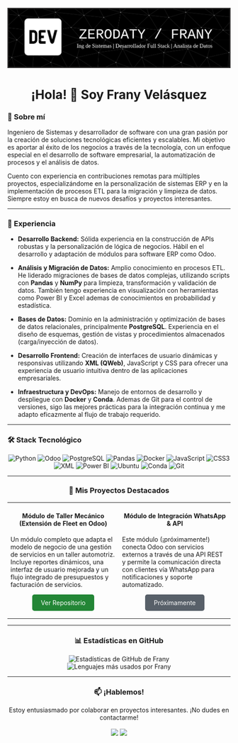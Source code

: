 <p align="center">
  <img src="https://github.com/zerodaty/zerodaty/blob/main/banner.png?raw=true" alt="Banner de Frany Velásquez" />
</p>
<h1 align="center">¡Hola! 👋 Soy Frany Velásquez</h1>

<!-- SOBRE MÍ -->
<h3> 🚀 Sobre mí </h3>

Ingeniero de Sistemas y desarrollador de software con una gran pasión por la creación de soluciones tecnológicas eficientes y escalables. Mi objetivo es aportar al éxito de los negocios a través de la tecnología, con un enfoque especial en el desarrollo de software empresarial, la automatización de procesos y el análisis de datos.

Cuento con experiencia en contribuciones remotas para múltiples proyectos, especializándome en la personalización de sistemas ERP y en la implementación de procesos ETL para la migración y limpieza de datos. Siempre estoy en busca de nuevos desafíos y proyectos interesantes.

---

<!-- MI EXPERIENCIA -->
<h3> 💼 Experiencia </h3>

- **Desarrollo Backend:** Sólida experiencia en la construcción de APIs robustas y la personalización de lógica de negocios. Hábil en el desarrollo y adaptación de módulos para software ERP como Odoo.

- **Análisis y Migración de Datos:** Amplio conocimiento en procesos ETL. He liderado migraciones de bases de datos complejas, utilizando scripts con **Pandas** y **NumPy** para limpieza, transformación y validación de datos. También tengo experiencia en visualización con herramientas como Power BI y Excel ademas de conocimientos en probabilidad y estadística.

- **Bases de Datos:** Dominio en la administración y optimización de bases de datos relacionales, principalmente **PostgreSQL**. Experiencia en el diseño de esquemas, gestión de vistas y procedimientos almacenados (carga/inyección de datos).

- **Desarrollo Frontend:** Creación de interfaces de usuario dinámicas y responsivas utilizando **XML (QWeb)**, JavaScript y CSS para ofrecer una experiencia de usuario intuitiva dentro de las aplicaciones empresariales.

- **Infraestructura y DevOps:** Manejo de entornos de desarrollo y despliegue con **Docker** y **Conda**. Ademas de Git para el control de versiones, sigo las mejores prácticas para la integración continua y me adapto eficazmente al flujo de trabajo requerido.

---

<!-- MI STACK TECNOLÓGICO -->
<h3> 🛠️ Stack Tecnológico </h3>

<p align="center">
  <img src="https://img.shields.io/badge/Python-3776AB?style=for-the-badge&logo=python&logoColor=white" alt="Python"/>
  <img src="https://img.shields.io/badge/Odoo-714B67?style=for-the-badge&logo=odoo&logoColor=white" alt="Odoo"/>
  <img src="https://img.shields.io/badge/PostgreSQL-4169E1?style=for-the-badge&logo=postgresql&logoColor=white" alt="PostgreSQL"/>
  <img src="https://img.shields.io/badge/Pandas-150458?style=for-the-badge&logo=pandas&logoColor=white" alt="Pandas"/>
  <img src="https://img.shields.io/badge/Docker-2496ED?style=for-the-badge&logo=docker&logoColor=white" alt="Docker"/>
  <img src="https://img.shields.io/badge/JavaScript-F7DF1E?style=for-the-badge&logo=javascript&logoColor=black" alt="JavaScript"/>
  <img src="https://img.shields.io/badge/CSS3-1572B6?style=for-the-badge&logo=css3&logoColor=white" alt="CSS3"/>
  <img src="https://img.shields.io/badge/XML-000000?style=for-the-badge&logo=xml&logoColor=white" alt="XML"/>
  <img src="https://img.shields.io/badge/Power%20BI-F2C811?style=for-the-badge&logo=powerbi&logoColor=black" alt="Power BI"/>
  <img src="https://img.shields.io/badge/Ubuntu-E95420?style=for-the-badge&logo=ubuntu&logoColor=white" alt="Ubuntu"/>
  <img src="https://img.shields.io/badge/Conda-44A833?style=for-the-badge&logo=conda-forge&logoColor=white" alt="Conda"/>
  <img src="https://img.shields.io/badge/GIT-E44C30?style=for-the-badge&logo=git&logoColor=white" alt="Git"/>
</p>

---

<!-- MIS PROYECTOS DESTACADOS -->
<h3 align="center">🚀 Mis Proyectos Destacados</h3>

<table align="center" border="0" cellpadding="10" cellspacing="0" style="border: none;">
  <tr>
    <td width="50%" valign="top">
      <h4 align="center">Módulo de Taller Mecánico (Extensión de Fleet en Odoo)</h4>
      <p>Un módulo completo que adapta el modelo de negocio de una gestión de servicios en un taller automotriz. Incluye reportes dinámicos, una interfaz de usuario mejorada y un flujo integrado de presupuestos y facturación de servicios.</p>
      <p align="center">
        <a href="https://github.com/zerodaty/fleet_product_ODOO_v18" style="display: inline-block; padding: 10px 20px; background-color: #238636; color: white; text-decoration: none; border-radius: 5px;">Ver Repositorio</a>
      </p>
    </td>
    <td width="50%" valign="top">
      <h4 align="center">Módulo de Integración WhatsApp & API</h4>
      <p>Este módulo (¡próximamente!) conecta Odoo con servicios externos a través de una API REST y permite la comunicación directa con clientes vía WhatsApp para notificaciones y soporte automatizado.</p>
      <p align="center">
        <a href="#" style="display: inline-block; padding: 10px 20px; background-color: #586069; color: white; text-decoration: none; border-radius: 5px;">Próximamente</a>
      </p>
    </td>
  </tr>
</table>

---

<!-- ESTADÍSTICAS -->
<h3 align="center">📊 Estadísticas en GitHub</h3>

<p align="center">
  <img src="https://github-readme-stats.vercel.app/api?username=zerodaty&show_icons=true&locale=es&theme=tokyonight" alt="Estadísticas de GitHub de Frany" />
  <br/>
  <img src="https://github-readme-stats.vercel.app/api/top-langs/?username=zerodaty&layout=compact&locale=es&theme=tokyonight" alt="Lenguajes más usados por Frany" />
</p>

---

<!-- CONTACTO -->
<h3 align="center">📫 ¡Hablemos!</h3>

<p align="center">
  Estoy entusiasmado por colaborar en proyectos interesantes. ¡No dudes en contactarme!
  <br/><br/>
  <a href="https://www.linkedin.com/in/franyvelas/" target="_blank"><img src="https://img.shields.io/badge/-LinkedIn-%230077B5?style=for-the-badge&logo=linkedin&logoColor=white" target="_blank"></a>
  <a href="mailto:zerodaty@gmail.com"><img src="https://img.shields.io/badge/-Gmail-%23333?style=for-the-badge&logo=gmail&logoColor=white" target="_blank"></a>
</p>
